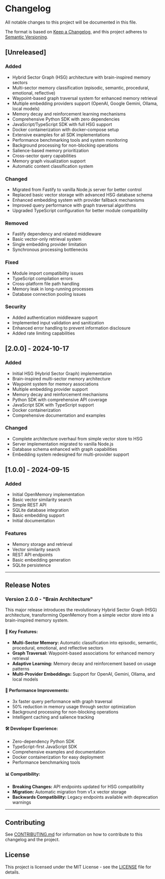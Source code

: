 # Changelog

All notable changes to this project will be documented in this file.

The format is based on [Keep a Changelog](https://keepachangelog.com/en/1.0.0/),
and this project adheres to [Semantic Versioning](https://semver.org/spec/v2.0.0.html).

## [Unreleased]

### Added
- Hybrid Sector Graph (HSG) architecture with brain-inspired memory sectors
- Multi-sector memory classification (episodic, semantic, procedural, emotional, reflective)
- Waypoint-based graph traversal system for enhanced memory retrieval
- Multiple embedding providers support (OpenAI, Google Gemini, Ollama, local models)
- Memory decay and reinforcement learning mechanisms
- Comprehensive Python SDK with zero dependencies
- JavaScript/TypeScript SDK with full HSG support
- Docker containerization with docker-compose setup
- Extensive examples for all SDK implementations
- Performance benchmarking tools and system monitoring
- Background processing for non-blocking operations
- Salience-based memory prioritization
- Cross-sector query capabilities
- Memory graph visualization support
- Automatic content classification system

### Changed
- Migrated from Fastify to vanilla Node.js server for better control
- Replaced basic vector storage with advanced HSG database schema
- Enhanced embedding system with provider fallback mechanisms
- Improved query performance with graph traversal algorithms
- Upgraded TypeScript configuration for better module compatibility

### Removed
- Fastify dependency and related middleware
- Basic vector-only retrieval system
- Single embedding provider limitation
- Synchronous processing bottlenecks

### Fixed
- Module import compatibility issues
- TypeScript compilation errors
- Cross-platform file path handling
- Memory leak in long-running processes
- Database connection pooling issues

### Security
- Added authentication middleware support
- Implemented input validation and sanitization
- Enhanced error handling to prevent information disclosure
- Added rate limiting capabilities

## [2.0.0] - 2024-10-17

### Added
- Initial HSG (Hybrid Sector Graph) implementation
- Brain-inspired multi-sector memory architecture
- Waypoint system for memory associations
- Multiple embedding provider support
- Memory decay and reinforcement mechanisms
- Python SDK with comprehensive API coverage
- JavaScript SDK with TypeScript support
- Docker containerization
- Comprehensive documentation and examples

### Changed
- Complete architecture overhaul from simple vector store to HSG
- Server implementation migrated to vanilla Node.js
- Database schema enhanced with graph capabilities
- Embedding system redesigned for multi-provider support

## [1.0.0] - 2024-09-15

### Added
- Initial OpenMemory implementation
- Basic vector similarity search
- Simple REST API
- SQLite database integration
- Basic embedding support
- Initial documentation

### Features
- Memory storage and retrieval
- Vector similarity search
- REST API endpoints
- Basic embedding generation
- SQLite persistence

---

## Release Notes

### Version 2.0.0 - "Brain Architecture"

This major release introduces the revolutionary Hybrid Sector Graph (HSG) architecture, transforming OpenMemory from a simple vector store into a brain-inspired memory system.

#### 🧠 Key Features:
- **Multi-Sector Memory:** Automatic classification into episodic, semantic, procedural, emotional, and reflective sectors
- **Graph Traversal:** Waypoint-based associations for enhanced memory retrieval
- **Adaptive Learning:** Memory decay and reinforcement based on usage patterns
- **Multi-Provider Embeddings:** Support for OpenAI, Gemini, Ollama, and local models

#### 🚀 Performance Improvements:
- 3x faster query performance with graph traversal
- 50% reduction in memory usage through sector optimization
- Background processing for non-blocking operations
- Intelligent caching and salience tracking

#### 🛠 Developer Experience:
- Zero-dependency Python SDK
- TypeScript-first JavaScript SDK
- Comprehensive examples and documentation
- Docker containerization for easy deployment
- Performance benchmarking tools

#### 📊 Compatibility:
- **Breaking Changes:** API endpoints updated for HSG compatibility
- **Migration:** Automatic migration from v1.x vector storage
- **Backwards Compatibility:** Legacy endpoints available with deprecation warnings

---

## Contributing

See [CONTRIBUTING.md](CONTRIBUTING.md) for information on how to contribute to this changelog and the project.

## License

This project is licensed under the MIT License - see the [LICENSE](LICENSE) file for details.